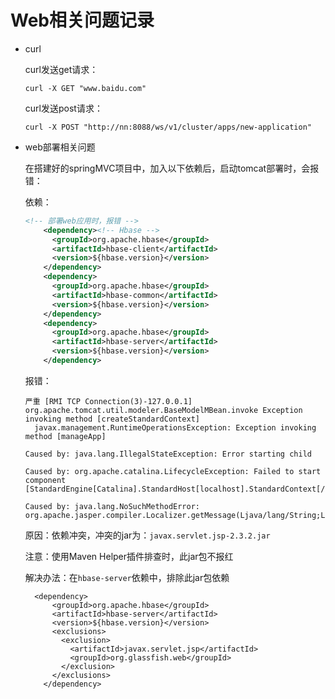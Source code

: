 # Web相关问题记录

* curl

  curl发送get请求：

  ```
  curl -X GET "www.baidu.com"
  ```

  

  curl发送post请求：

  ```
  curl -X POST "http://nn:8088/ws/v1/cluster/apps/new-application"
  ```

* web部署相关问题

  在搭建好的springMVC项目中，加入以下依赖后，启动tomcat部署时，会报错：

  依赖：

  ```xml
  <!-- 部署web应用时，报错 -->
      <dependency><!-- Hbase -->
        <groupId>org.apache.hbase</groupId>
        <artifactId>hbase-client</artifactId>
        <version>${hbase.version}</version>
      </dependency>
      <dependency>
        <groupId>org.apache.hbase</groupId>
        <artifactId>hbase-common</artifactId>
        <version>${hbase.version}</version>
      </dependency>
      <dependency>
        <groupId>org.apache.hbase</groupId>
        <artifactId>hbase-server</artifactId>
        <version>${hbase.version}</version>
      </dependency>
  ```

  报错：

  ```
  严重 [RMI TCP Connection(3)-127.0.0.1] org.apache.tomcat.util.modeler.BaseModelMBean.invoke Exception invoking method [createStandardContext]
  	javax.management.RuntimeOperationsException: Exception invoking method [manageApp]
  
  Caused by: java.lang.IllegalStateException: Error starting child
  
  Caused by: org.apache.catalina.LifecycleException: Failed to start component [StandardEngine[Catalina].StandardHost[localhost].StandardContext[/springProject]]
  
  Caused by: java.lang.NoSuchMethodError: org.apache.jasper.compiler.Localizer.getMessage(Ljava/lang/String;Ljava/lang/String;)Ljava/lang/String;
  ```

  原因：依赖冲突，冲突的jar为：`javax.servlet.jsp-2.3.2.jar`

  注意：使用Maven Helper插件排查时，此jar包不报红

  解决办法：在`hbase-server`依赖中，排除此jar包依赖

  ```
  	<dependency>
        <groupId>org.apache.hbase</groupId>
        <artifactId>hbase-server</artifactId>
        <version>${hbase.version}</version>
        <exclusions>
          <exclusion>
            <artifactId>javax.servlet.jsp</artifactId>
            <groupId>org.glassfish.web</groupId>
          </exclusion>
        </exclusions>
      </dependency>
  ```

  


